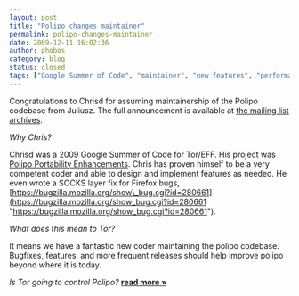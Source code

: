 ```yaml
---
layout: post
title: "Polipo changes maintainer"
permalink: polipo-changes-maintainer
date: 2009-12-11 16:02:36
author: phobos
category: blog
status: closed
tags: ["Google Summer of Code", "maintainer", "new features", "performance", "polipo", "volunteer"]
---
```


Congratulations to Chrisd for assuming maintainership of the Polipo codebase from Juliusz. The full announcement is available at [the mailing list archives](http://sourceforge.net/mailarchive/forum.php?thread_name=87d42l7fka.fsf%40trurl.pps.jussieu.fr&forum_name=polipo-users).

*Why Chris?*

Chrisd was a 2009 Google Summer of Code for Tor/EFF. His project was [Polipo Portability Enhancements](https://blog.torproject.org/blog/polipo-portability-enhancements-summary). Chris has proven himself to be a very competent coder and able to design and implement features as needed. He even wrote a SOCKS layer fix for Firefox bugs, [https://bugzilla.mozilla.org/show\_bug.cgi?id=280661](https://bugzilla.mozilla.org/show_bug.cgi?id=280661 "https://bugzilla.mozilla.org/show_bug.cgi?id=280661").

*What does this mean to Tor?*

It means we have a fantastic new coder maintaining the polipo codebase. Bugfixes, features, and more frequent releases should help improve polipo beyond where it is today.

*Is Tor going to control Polipo?* [**read more »**](https://blog.torproject.org/blog/polipo-changes-maintainer)

